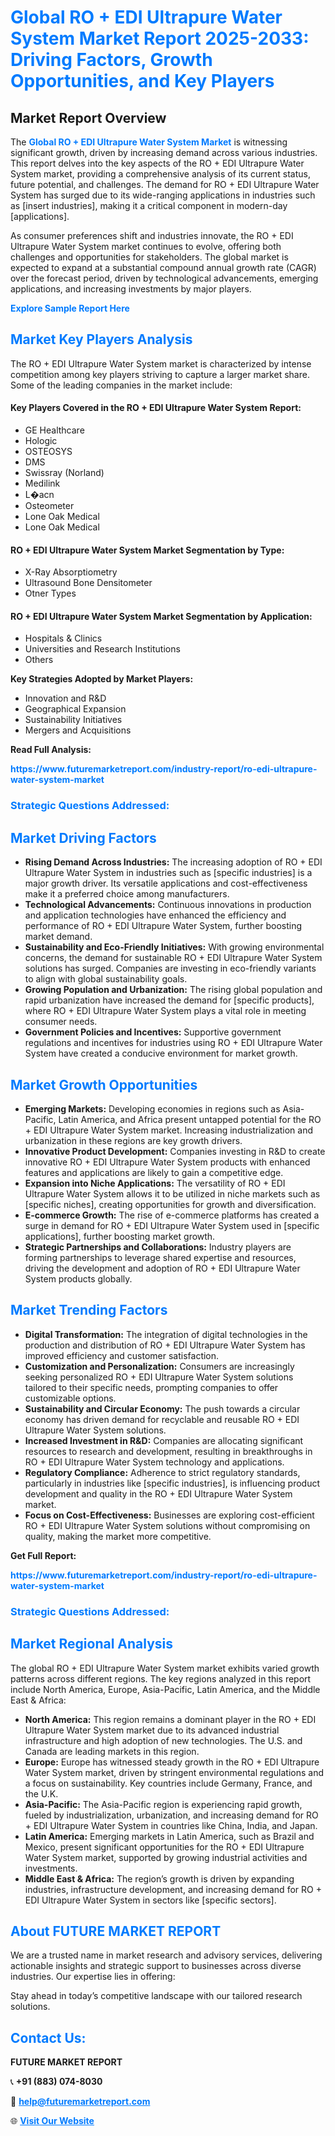 <h1 style="color: #007BFF;">Global RO + EDI Ultrapure Water System Market Report 2025-2033: Driving Factors, Growth Opportunities, and Key Players</h1>

<section id="overview">
<h2>Market Report Overview</h2>
<p>The <a href="https://www.futuremarketreport.com/industry-report/ro-edi-ultrapure-water-system-market" style="color: #007BFF; text-decoration: none;"><strong>Global RO + EDI Ultrapure Water System Market</strong></a> is witnessing significant growth, driven by increasing demand across various industries. This report delves into the key aspects of the RO + EDI Ultrapure Water System market, providing a comprehensive analysis of its current status, future potential, and challenges. The demand for RO + EDI Ultrapure Water System has surged due to its wide-ranging applications in industries such as [insert industries], making it a critical component in modern-day [applications].</p>
<p>As consumer preferences shift and industries innovate, the RO + EDI Ultrapure Water System market continues to evolve, offering both challenges and opportunities for stakeholders. The global market is expected to expand at a substantial compound annual growth rate (CAGR) over the forecast period, driven by technological advancements, emerging applications, and increasing investments by major players.</p>
</section>

<section id="overview">
<p><a href="https://www.futuremarketreport.com/request-sample/reportId=31958" style="color: #007BFF; text-decoration: none;"><strong>Explore Sample Report Here</strong></a></p>
</section>

<section id="key-players">
<h2 style="color: #007BFF;">Market Key Players Analysis</h2>
<p>The RO + EDI Ultrapure Water System market is characterized by intense competition among key players striving to capture a larger market share. Some of the leading companies in the market include:</p>
<h4>Key Players Covered in the RO + EDI Ultrapure Water System Report:</h4>
<ul><li>GE Healthcare</li><li>Hologic</li><li>OSTEOSYS</li><li>DMS</li><li>Swissray (Norland)</li><li>Medilink</li><li>L�acn</li><li>Osteometer</li><li>Lone Oak Medical</li><li>Lone Oak Medical</li></ul>
<h4>RO + EDI Ultrapure Water System Market Segmentation by Type:</h4>
<ul><li>X-Ray Absorptiometry</li><li>Ultrasound Bone Densitometer</li><li>Otner Types</li></ul>

<h4>RO + EDI Ultrapure Water System Market Segmentation by Application:</h4>
<ul><li>Hospitals &amp; Clinics</li><li>Universities and Research Institutions</li><li>Others</li></ul>
<p><strong>Key Strategies Adopted by Market Players:</strong></p>
<ul>
<li>Innovation and R&D</li>
<li>Geographical Expansion</li>
<li>Sustainability Initiatives</li>
<li>Mergers and Acquisitions</li>
</ul>
</section>

<section>
<p><strong>Read Full Analysis: </strong></p><a href="https://www.futuremarketreport.com/industry-report/ro-edi-ultrapure-water-system-market" style="color: #007BFF; text-decoration: none;"><strong>https://www.futuremarketreport.com/industry-report/ro-edi-ultrapure-water-system-market</strong></a>
<h3 style="color: #007BFF;">Strategic Questions Addressed:</h3>
</section>

<section id="driving-factors">
<h2 style="color: #007BFF;">Market Driving Factors</h2>
<ul>
<li><strong>Rising Demand Across Industries:</strong> The increasing adoption of RO + EDI Ultrapure Water System in industries such as [specific industries] is a major growth driver. Its versatile applications and cost-effectiveness make it a preferred choice among manufacturers.</li>
<li><strong>Technological Advancements:</strong> Continuous innovations in production and application technologies have enhanced the efficiency and performance of RO + EDI Ultrapure Water System, further boosting market demand.</li>
<li><strong>Sustainability and Eco-Friendly Initiatives:</strong> With growing environmental concerns, the demand for sustainable RO + EDI Ultrapure Water System solutions has surged. Companies are investing in eco-friendly variants to align with global sustainability goals.</li>
<li><strong>Growing Population and Urbanization:</strong> The rising global population and rapid urbanization have increased the demand for [specific products], where RO + EDI Ultrapure Water System plays a vital role in meeting consumer needs.</li>
<li><strong>Government Policies and Incentives:</strong> Supportive government regulations and incentives for industries using RO + EDI Ultrapure Water System have created a conducive environment for market growth.</li>
</ul>
</section>

<section id="growth-opportunities">
<h2 style="color: #007BFF;">Market Growth Opportunities</h2>
<ul>
<li><strong>Emerging Markets:</strong> Developing economies in regions such as Asia-Pacific, Latin America, and Africa present untapped potential for the RO + EDI Ultrapure Water System market. Increasing industrialization and urbanization in these regions are key growth drivers.</li>
<li><strong>Innovative Product Development:</strong> Companies investing in R&D to create innovative RO + EDI Ultrapure Water System products with enhanced features and applications are likely to gain a competitive edge.</li>
<li><strong>Expansion into Niche Applications:</strong> The versatility of RO + EDI Ultrapure Water System allows it to be utilized in niche markets such as [specific niches], creating opportunities for growth and diversification.</li>
<li><strong>E-commerce Growth:</strong> The rise of e-commerce platforms has created a surge in demand for RO + EDI Ultrapure Water System used in [specific applications], further boosting market growth.</li>
<li><strong>Strategic Partnerships and Collaborations:</strong> Industry players are forming partnerships to leverage shared expertise and resources, driving the development and adoption of RO + EDI Ultrapure Water System products globally.</li>
</ul>
</section>

<section id="trending-factors">
<h2 style="color: #007BFF;">Market Trending Factors</h2>
<ul>
<li><strong>Digital Transformation:</strong> The integration of digital technologies in the production and distribution of RO + EDI Ultrapure Water System has improved efficiency and customer satisfaction.</li>
<li><strong>Customization and Personalization:</strong> Consumers are increasingly seeking personalized RO + EDI Ultrapure Water System solutions tailored to their specific needs, prompting companies to offer customizable options.</li>
<li><strong>Sustainability and Circular Economy:</strong> The push towards a circular economy has driven demand for recyclable and reusable RO + EDI Ultrapure Water System solutions.</li>
<li><strong>Increased Investment in R&D:</strong> Companies are allocating significant resources to research and development, resulting in breakthroughs in RO + EDI Ultrapure Water System technology and applications.</li>
<li><strong>Regulatory Compliance:</strong> Adherence to strict regulatory standards, particularly in industries like [specific industries], is influencing product development and quality in the RO + EDI Ultrapure Water System market.</li>
<li><strong>Focus on Cost-Effectiveness:</strong> Businesses are exploring cost-efficient RO + EDI Ultrapure Water System solutions without compromising on quality, making the market more competitive.</li>
</ul>
</section>

<section>
<p><strong>Get Full Report: </strong></p><a href="https://www.futuremarketreport.com/industry-report/ro-edi-ultrapure-water-system-market" style="color: #007BFF; text-decoration: none;"><strong>https://www.futuremarketreport.com/industry-report/ro-edi-ultrapure-water-system-market</strong></a>
<h3 style="color: #007BFF;">Strategic Questions Addressed:</h3>
</section>


<section id="regional-analysis">
<h2 style="color: #007BFF;">Market Regional Analysis</h2>
<p>The global RO + EDI Ultrapure Water System market exhibits varied growth patterns across different regions. The key regions analyzed in this report include North America, Europe, Asia-Pacific, Latin America, and the Middle East & Africa:</p>
<ul>
<li><strong>North America:</strong> This region remains a dominant player in the RO + EDI Ultrapure Water System market due to its advanced industrial infrastructure and high adoption of new technologies. The U.S. and Canada are leading markets in this region.</li>
<li><strong>Europe:</strong> Europe has witnessed steady growth in the RO + EDI Ultrapure Water System market, driven by stringent environmental regulations and a focus on sustainability. Key countries include Germany, France, and the U.K.</li>
<li><strong>Asia-Pacific:</strong> The Asia-Pacific region is experiencing rapid growth, fueled by industrialization, urbanization, and increasing demand for RO + EDI Ultrapure Water System in countries like China, India, and Japan.</li>
<li><strong>Latin America:</strong> Emerging markets in Latin America, such as Brazil and Mexico, present significant opportunities for the RO + EDI Ultrapure Water System market, supported by growing industrial activities and investments.</li>
<li><strong>Middle East & Africa:</strong> The region’s growth is driven by expanding industries, infrastructure development, and increasing demand for RO + EDI Ultrapure Water System in sectors like [specific sectors].</li>
</ul>
</section>

<footer>
<h2 style="color: #007BFF;">About FUTURE MARKET REPORT</h2>
<p>We are a trusted name in market research and advisory services, delivering actionable insights and strategic support to businesses across diverse industries. Our expertise lies in offering:</p>

<p>Stay ahead in today’s competitive landscape with our tailored research solutions.</p>

<h2 style="color: #007BFF;">Contact Us:</h2>
<p><strong>FUTURE MARKET REPORT</strong></p>
<p>📞 <strong>+91 (883) 074-8030</strong></p>
<p>📧 <strong><a href="mailto:help@futuremarketreport.com" style="color: #007BFF;">help@futuremarketreport.com</a></strong></p>
<p>🌐 <strong><a href="https://www.futuremarketreport.com/" style="color: #007BFF;">Visit Our Website</a></strong></p>
</footer>